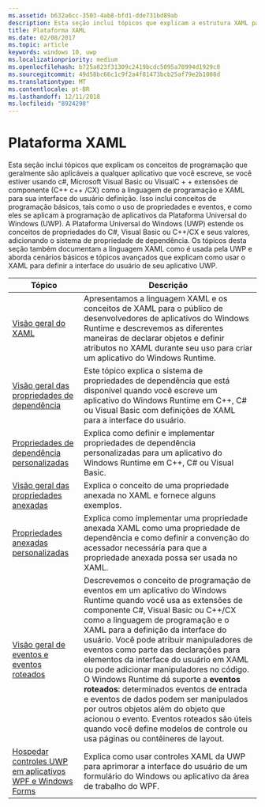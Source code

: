 ```yaml
---
ms.assetid: b632a6cc-3503-4ab8-bfd1-dde731bd89ab
description: Esta seção inclui tópicos que explicam a estrutura XAML para aplicativos UWP (Plataforma Universal do Windows).
title: Plataforma XAML
ms.date: 02/08/2017
ms.topic: article
keywords: windows 10, uwp
ms.localizationpriority: medium
ms.openlocfilehash: b725a823f31309c2419bcdc5095a78994d1929c0
ms.sourcegitcommit: 49d58bc66c1c9f2a4f81473bcb25af79e2b1088d
ms.translationtype: MT
ms.contentlocale: pt-BR
ms.lasthandoff: 12/11/2018
ms.locfileid: "8924298"
---
```

# <a name="xaml-platform"></a>Plataforma XAML


Esta seção inclui tópicos que explicam os conceitos de programação que geralmente são aplicáveis a qualquer aplicativo que você escreve, se você estiver usando c#, Microsoft Visual Basic ou VisualC + + extensões de componente (C++ c++ /CX) como a linguagem de programação e XAML para sua interface do usuário definição. Isso inclui conceitos de programação básicos, tais como o uso de propriedades e eventos, e como eles se aplicam à programação de aplicativos da Plataforma Universal do Windows (UWP). A Plataforma Universal do Windows (UWP) estende os conceitos de propriedades do C#, Visual Basic ou C++/CX e seus valores, adicionando o sistema de propriedade de dependência. Os tópicos desta seção também documentam a linguagem XAML como é usada pela UWP e aborda cenários básicos e tópicos avançados que explicam como usar o XAML para definir a interface do usuário de seu aplicativo UWP.

| Tópico | Descrição |
|-------|-------------|
| [Visão geral do XAML](xaml-overview.md) | Apresentamos a linguagem XAML e os conceitos de XAML para o público de desenvolvedores de aplicativos do Windows Runtime e descrevemos as diferentes maneiras de declarar objetos e definir atributos no XAML durante seu uso para criar um aplicativo do Windows Runtime. |
| [Visão geral das propriedades de dependência](dependency-properties-overview.md) | Este tópico explica o sistema de propriedades de dependência que está disponível quando você escreve um aplicativo do Windows Runtime em C++, C# ou Visual Basic com definições de XAML para a interface do usuário. |
| [Propriedades de dependência personalizadas](custom-dependency-properties.md) | Explica como definir e implementar propriedades de dependência personalizadas para um aplicativo do Windows Runtime em C++, C# ou Visual Basic. |
| [Visão geral das propriedades anexadas](attached-properties-overview.md) | Explica o conceito de uma propriedade anexada no XAML e fornece alguns exemplos. |
| [Propriedades anexadas personalizadas](custom-attached-properties.md) | Explica como implementar uma propriedade anexada XAML como uma propriedade de dependência e como definir a convenção do acessador necessária para que a propriedade anexada possa ser usada no XAML. |
| [Visão geral de eventos e eventos roteados](events-and-routed-events-overview.md) | Descrevemos o conceito de programação de eventos em um aplicativo do Windows Runtime quando você usa as extensões de componente C#, Visual Basic ou C++/CX como a linguagem de programação e o XAML para a definição da interface do usuário. Você pode atribuir manipuladores de eventos como parte das declarações para elementos da interface do usuário em XAML ou pode adicionar manipuladores no código. O Windows Runtime dá suporte a **eventos roteados**: determinados eventos de entrada e eventos de dados podem ser manipulados por outros objetos além do objeto que acionou o evento. Eventos roteados são úteis quando você define modelos de controle ou usa páginas ou contêineres de layout. |
|[Hospedar controles UWP em aplicativos WPF e Windows Forms](xaml-host-controls.md)| Explica como usar controles XAML da UWP para aprimorar a interface do usuário de um formulário do Windows ou aplicativo da área de trabalho do WPF.|

